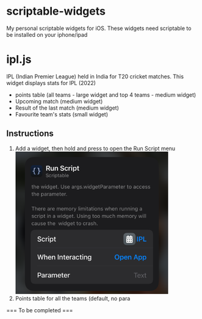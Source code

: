 # scriptable-widgets
My personal scriptable widgets for iOS.
These widgets need scriptable to be installed on your iphone/ipad

# ipl.js
IPL (Indian Premier League) held in India for T20 cricket matches.
This widget displays stats for IPL (2022) 
 - points table (all teams - large widget and top 4 teams - medium widget)
 - Upcoming match (medium widget)
 - Result of the last match (medium widget)
 - Favourite team's stats (small widget)

## Instructions
1. Add a widget, then hold and press to open the Run Script menu \
   <img src="edit-menu.png" width="400">
3. Points table for all the teams (default, no para

=== To be completed ===
